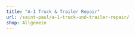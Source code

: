 ```yaml
---
title: "A-1 Truck & Trailer Repair"
url: /saint-paul/a-1-truck-und-trailer-repair/
shop: Allgemein
---
```

